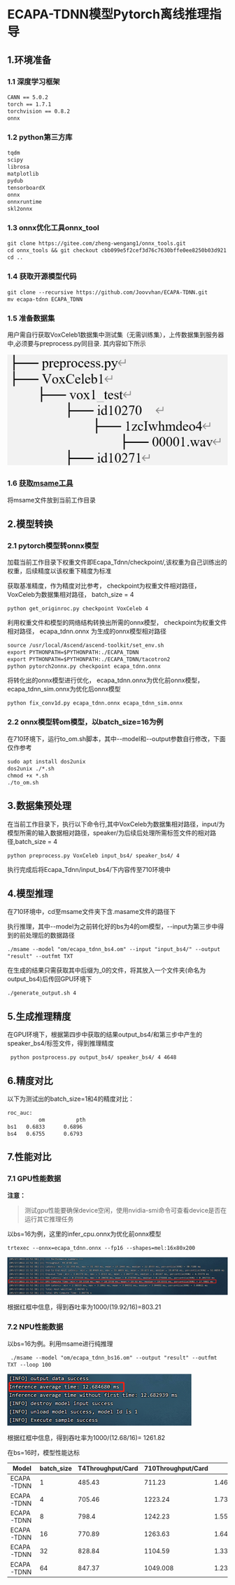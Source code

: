 # ECAPA-TDNN模型Pytorch离线推理指导


## 1.环境准备

### 1.1 深度学习框架

```
CANN == 5.0.2
torch == 1.7.1
torchvision == 0.8.2
onnx 
```
### 1.2 python第三方库

```
tqdm
scipy
librosa
matplotlib
pydub
tensorboardX
onnx
onnxruntime
skl2onnx
```


### 1.3 onnx优化工具onnx_tool

```
git clone https://gitee.com/zheng-wengang1/onnx_tools.git
cd onnx_tools && git checkout cbb099e5f2cef3d76c7630bffe0ee8250b03d921
cd ..
```

### 1.4 获取开源模型代码

```
git clone --recursive https://github.com/Joovvhan/ECAPA-TDNN.git
mv ecapa-tdnn ECAPA_TDNN
```

### 1.5 准备数据集
用户需自行获取VoxCeleb1数据集中测试集（无需训练集），上传数据集到服务器中,必须要与preprocess.py同目录.
其内容如下所示

![输入图片说明](image3.png)



### 1.6 [获取msame工具](https://gitee.com/ascend/tools/tree/master/msame)
将msame文件放到当前工作目录



## 2.模型转换

### 2.1 pytorch模型转onnx模型
加载当前工作目录下权重文件即Ecapa_Tdnn/checkpoint/,该权重为自己训练出的权重，后续精度以该权重下精度为标准

获取基准精度，作为精度对比参考， checkpoint为权重文件相对路径， VoxCeleb为数据集相对路径， batch_size = 4

```
python get_originroc.py checkpoint VoxCeleb 4
```



利用权重文件和模型的网络结构转换出所需的onnx模型， checkpoint为权重文件相对路径， ecapa_tdnn.onnx 为生成的onnx模型相对路径

```
source /usr/local/Ascend/ascend-toolkit/set_env.sh
export PYTHONPATH=$PYTHONPATH:./ECAPA_TDNN
export PYTHONPATH=$PYTHONPATH:./ECAPA_TDNN/tacotron2
python pytorch2onnx.py checkpoint ecapa_tdnn.onnx 
```

将转化出的onnx模型进行优化， ecapa_tdnn.onnx为优化前onnx模型， ecapa_tdnn_sim.onnx为优化后onnx模型

```
python fix_conv1d.py ecapa_tdnn.onnx ecapa_tdnn_sim.onnx
```

### 2.2 onnx模型转om模型，以batch_size=16为例
在710环境下，运行to_om.sh脚本，其中--model和--output参数自行修改，下面仅作参考

```
sudo apt install dos2unix
dos2unix ./*.sh
chmod +x *.sh
./to_om.sh
```

## 3.数据集预处理

在当前工作目录下，执行以下命令行,其中VoxCeleb为数据集相对路径，input/为模型所需的输入数据相对路径，speaker/为后续后处理所需标签文件的相对路径,batch_size = 4

```
python preprocess.py VoxCeleb input_bs4/ speaker_bs4/ 4
```

执行完成后将Ecapa_Tdnn/input_bs4/下内容传至710环境中

## 4.模型推理

在710环境中，cd至msame文件夹下含.masame文件的路径下

执行推理，其中--model为之前转化好的bs为4的om模型，--input为第三步中得到的前处理后的数据路径

```
./msame --model "om/ecapa_tdnn_bs4.om" --input "input_bs4/" --output "result" --outfmt TXT
```

在生成的结果只需获取其中后缀为_0的文件，将其放入一个文件夹(命名为output_bs4)后传回GPU环境下

```
./generate_output.sh 4
```


## 5.生成推理精度

在GPU环境下，根据第四步中获取的结果output_bs4/和第三步中产生的speaker_bs4/标签文件，得到推理精度

```
 python postprocess.py output_bs4/ speaker_bs4/ 4 4648
```

## 6.精度对比
以下为测试出的batch_size=1和4的精度对比：

```
roc_auc:
          om          pth
bs1	  0.6833      0.6896
bs4	  0.6755      0.6793
```

## 7.性能对比

### 7.1 GPU性能数据
**注意：**

> 测试gpu性能要确保device空闲，使用nvidia-smi命令可查看device是否在运行其它推理任务

以bs=16为例，这里的infer_cpu.onnx为优化前onnx模型

```
trtexec --onnx=ecapa_tdnn.onnx --fp16 --shapes=mel:16x80x200
```
![输入图片说明](image1.png)

根据红框中信息，得到吞吐率为1000/(19.92/16)=803.21

### 7.2 NPU性能数据

以bs=16为例。利用msame进行纯推理

```
 ./msame --model "om/ecapa_tdnn_bs16.om" --output "result" --outfmt TXT --loop 100
```
![输入图片说明](image2.png)

根据红框中信息，得到吞吐率为1000/(12.68/16)= 1261.82

在bs=16时，模型性能达标

| Model      | batch_size | T4Throughput/Card | 710Throughput/Card | 710/T4         |
|------------|------------|-------------------|--------------------|----------------|
| ECAPA-TDNN | 1          | 485.43            | 711.23             | 1.46           |
| ECAPA-TDNN | 4          | 705.46            | 1223.24            | 1.73475177305  |
| ECAPA-TDNN | 8          | 798.4             | 1242.23            | 1.556390977444 |
| ECAPA-TDNN | 16         | 770.89            | 1263.63            | 1.64025974026  |
| ECAPA-TDNN | 32         | 828.84            | 1104.59            | 1.33333333333  |
| ECAPA-TDNN | 64         | 847.37            | 1049.008           | 1.238488783943 |
